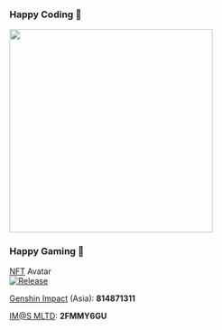 ### Happy Coding 👋
<img src="https://github-readme-stats.vercel.app/api/top-langs/?username=mc256&langs_count=10&layout=compact&theme=graywhite" width="360"/>

### Happy Gaming 👾
<a href="https://en.wikipedia.org/wiki/Non-fungible_token" target="_blank">NFT</a> Avatar <br/>
[![Release](https://img.shields.io/badge/ETH-0xB05aA0D74e0C0857D3A184d666062d843b67437d-blue?logo=ethereum&logoColor=white&style=flat-square&color=%2350c3ff&logoWidth=17)](https://opensea.io/assets/ethereum/0x495f947276749ce646f68ac8c248420045cb7b5e/79767187670508267541581898996763846900408929008789729806553921175712180469761)


<a href="https://genshin.hoyoverse.com/" target="_blank">Genshin Impact</a> (Asia): **814871311** <br/>
<!--<img src="https://mc256.dev/wp-content/uploads/2022/09/IMG_0945.png" width="360"/>-->
<a href="https://millionlive-theaterdays.idolmaster-official.jp/" target="_blank">IM@S MLTD</a>: **2FMMY6GU** <br/>
<!--<img src="https://mc256.dev/wp-content/uploads/2022/09/IMG_5362AA53FF6F-1.jpeg" width="360"/>-->

